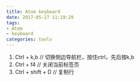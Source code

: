 ```yaml
---
title: Atom keyboard
date: 2017-05-27 11:19:29
tags:
- Atom
- keyboard
categories: tools
---
```


1. Ctrl + k,b   // 切换侧边导航栏，按住ctrl，先后按k,b
2. Ctrl + f4    // 关闭当前标签页
3. Ctrl + shift + D  // 复制行
